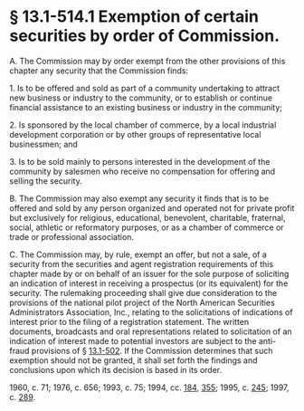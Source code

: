 # § 13.1-514.1 Exemption of certain securities by order of Commission.

<p>A. The Commission may by order exempt from the other provisions of this chapter any security that the Commission finds:</p><p>1. Is to be offered and sold as part of a community undertaking to attract new business or industry to the community, or to establish or continue financial assistance to an existing business or industry in the community;</p><p>2. Is sponsored by the local chamber of commerce, by a local industrial development corporation or by other groups of representative local businessmen; and</p><p>3. Is to be sold mainly to persons interested in the development of the community by salesmen who receive no compensation for offering and selling the security.</p><p>B. The Commission may also exempt any security it finds that is to be offered and sold by any person organized and operated not for private profit but exclusively for religious, educational, benevolent, charitable, fraternal, social, athletic or reformatory purposes, or as a chamber of commerce or trade or professional association.</p><p>C. The Commission may, by rule, exempt an offer, but not a sale, of a security from the securities and agent registration requirements of this chapter made by or on behalf of an issuer for the sole purpose of soliciting an indication of interest in receiving a prospectus (or its equivalent) for the security. The rulemaking proceeding shall give due consideration to the provisions of the national pilot project of the North American Securities Administrators Association, Inc., relating to the solicitations of indications of interest prior to the filing of a registration statement. The written documents, broadcasts and oral representations related to solicitation of an indication of interest made to potential investors are subject to the anti-fraud provisions of § <a href='http://law.lis.virginia.gov/vacode/13.1-502/'>13.1-502</a>. If the Commission determines that such exemption should not be granted, it shall set forth the findings and conclusions upon which its decision is based in its order.</p><p>1960, c. 71; 1976, c. 656; 1993, c. 75; 1994, cc. <a href='http://lis.virginia.gov/cgi-bin/legp604.exe?941+ful+CHAP0184'>184</a>, <a href='http://lis.virginia.gov/cgi-bin/legp604.exe?941+ful+CHAP0355'>355</a>; 1995, c. <a href='http://lis.virginia.gov/cgi-bin/legp604.exe?951+ful+CHAP0245'>245</a>; 1997, c. <a href='http://lis.virginia.gov/cgi-bin/legp604.exe?971+ful+CHAP0289'>289</a>.</p>